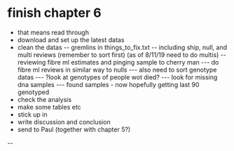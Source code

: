 # finish chapter 6

- that means read through
- download and set up the latest datas
- clean the datas 
-- gremlins in things_to_fix.txt
-- including ship, null, and multi reviews (remember to sort first) (as of 8/11/19 need to do multis)
-- reviewing fibre ml estimates and pinging sample to cherry man
--- do fibre ml reviews in similar way to nulls
--- also need to sort genotype datas
--- ?look at genotypes of people wot died?
--- look for missing dna samples
--- found samples - now hopefully getting last 90 genotyped
- check the analysis
- make some tables etc
- stick up in
- write discussion and conclusion
- send to Paul (together with chapter 5?)

--

